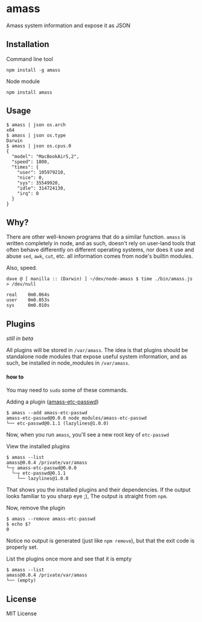 amass
=====

Amass system information and expose it as JSON

Installation
------------

Command line tool

    npm install -g amass

Node module

    npm install amass

Usage
-----

    $ amass | json os.arch
    x64
    $ amass | json os.type
    Darwin
    $ amass | json os.cpus.0
    {
      "model": "MacBookAir5,2",
      "speed": 1800,
      "times": {
        "user": 105979210,
        "nice": 0,
        "sys": 35549920,
        "idle": 314724130,
        "irq": 0
      }
    }

Why?
----

There are other well-known programs that do a similar function.  `amass` is written
completely in node, and as such, doesn't rely on user-land tools that often
behave differently on different operating systems, nor does it use and abuse
`sed`, `awk`, `cut`, etc. all information comes from node's builtin modules.

Also, speed.

    dave @ [ manilla :: (Darwin) ] ~/dev/node-amass $ time ./bin/amass.js > /dev/null

    real    0m0.064s
    user    0m0.053s
    sys     0m0.010s

Plugins
-------

*still in beta*

All plugins will be stored in `/var/amass`.  The idea is that plugins should be standalone
node modules that expose useful system information, and as such, be installed in node\_modules
in `/var/amass`.

#### how to

You may need to `sudo` some of these commands.

Adding a plugin ([amass-etc-passwd](https://github.com/bahamas10/amass-etc-passwd))

    $ amass --add amass-etc-passwd
    amass-etc-passwd@0.0.0 node_modules/amass-etc-passwd
    └── etc-passwd@0.1.1 (lazylines@1.0.0)

Now, when you run `amass`, you'll see a new root key of `etc-passwd`

View the installed plugins

    $ amass --list
    amass@0.0.4 /private/var/amass
    └─┬ amass-etc-passwd@0.0.0
      └─┬ etc-passwd@0.1.1
        └── lazylines@1.0.0

That shows you the installed plugins and their dependencies.  If the output
looks familiar to you sharp eye ;), The output is straight from `npm`.

Now, remove the plugin

    $ amass --remove amass-etc-passwd
    $ echo $?
    0

Notice no output is generated (just like `npm remove`), but that the exit code
is properly set.

List the plugins once more and see that it is empty

    $ amass --list
    amass@0.0.4 /private/var/amass
    └── (empty)


License
-------

MIT License
